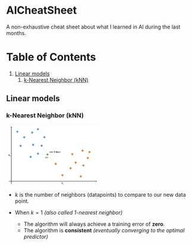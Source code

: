 # AICheatSheet
A non-exhaustive cheat sheet about what I learned in AI during the last months.

# Table of Contents
1. [Linear models]()
	1. [k-Nearest Neighbor (kNN)]()
## Linear models

### k-Nearest Neighbor (kNN)

<img src="assets/images/linearmodels/knn_concept.jpg" width=50% height=50%>

- $k$ is the number of neighbors (datapoints) to compare to our new data point.

-  When $k = 1$ *(also called 1-nearest neighbor)*
	- The algorithm will always achieve a training error of **zero**.
	- The algorithm is **consistent** *(eventually converging to the optimal predictor)*

